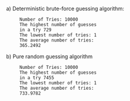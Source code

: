 a) Deterministic brute-force guessing
algorithm:

         Number of Tries: 10000
         The highest number of guesses
         in a try 729
         The lowest number of tries: 1
         The average number of tries:
         365.2492
b) Pure random guessing algorithm

         Number of Tries: 10000
         The highest number of guesses
         in a try 7455
         The lowest number of tries: 1
         The average number of tries:
         733.9782